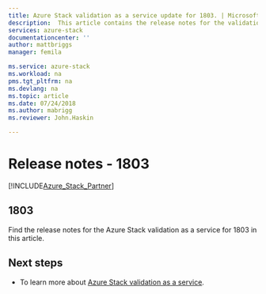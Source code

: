 ```yaml
---
title: Azure Stack validation as a service update for 1803. | Microsoft Docs
description:  This article contains the release notes for the validation as a service update for 1803 for Azure Stack.
services: azure-stack
documentationcenter: ''
author: mattbriggs
manager: femila

ms.service: azure-stack
ms.workload: na
pms.tgt_pltfrm: na
ms.devlang: na
ms.topic: article
ms.date: 07/24/2018
ms.author: mabrigg
ms.reviewer: John.Haskin

---
```


# Release notes - 1803

[!INCLUDE[Azure_Stack_Partner](./includes/azure-stack-partner-appliesto.md)]

## 1803

Find the release  notes for the Azure Stack validation as a service for 1803 in this article.

## Next steps

- To learn more about [Azure Stack validation as a service](https://docs.microsoft.com/azure/azure-stack/partner).